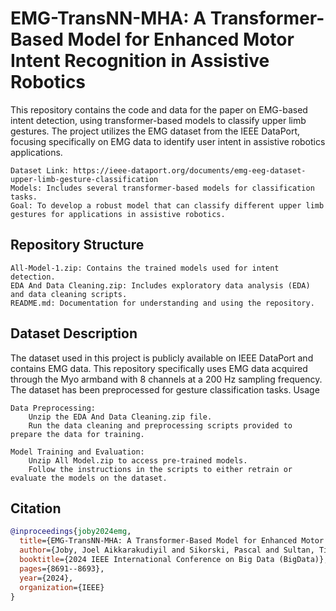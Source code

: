 # EMG-TransNN-MHA: A Transformer-Based Model for Enhanced Motor Intent Recognition in Assistive Robotics

This repository contains the code and data for the paper on EMG-based intent detection, using transformer-based models to classify upper limb gestures. The project utilizes the EMG dataset from the IEEE DataPort, focusing specifically on EMG data to identify user intent in assistive robotics applications.

    Dataset Link: https://ieee-dataport.org/documents/emg-eeg-dataset-upper-limb-gesture-classification
    Models: Includes several transformer-based models for classification tasks.
    Goal: To develop a robust model that can classify different upper limb gestures for applications in assistive robotics.

## Repository Structure

    All-Model-1.zip: Contains the trained models used for intent detection.
    EDA And Data Cleaning.zip: Includes exploratory data analysis (EDA) and data cleaning scripts.
    README.md: Documentation for understanding and using the repository.

## Dataset Description

The dataset used in this project is publicly available on IEEE DataPort and contains EMG data. This repository specifically uses EMG data acquired through the Myo armband with 8 channels at a 200 Hz sampling frequency. The dataset has been preprocessed for gesture classification tasks.
Usage

    Data Preprocessing:
        Unzip the EDA And Data Cleaning.zip file.
        Run the data cleaning and preprocessing scripts provided to prepare the data for training.

    Model Training and Evaluation:
        Unzip All Model.zip to access pre-trained models.
        Follow the instructions in the scripts to either retrain or evaluate the models on the dataset.

## Citation
```bibtex
@inproceedings{joby2024emg,
  title={EMG-TransNN-MHA: A Transformer-Based Model for Enhanced Motor Intent Recognition in Assistive Robotics},
  author={Joby, Joel Aikkarakudiyil and Sikorski, Pascal and Sultan, Tipu and Akbarpour, Hadi and Esposito, Flavio and Babaiasl, Madi},
  booktitle={2024 IEEE International Conference on Big Data (BigData)},
  pages={8691--8693},
  year={2024},
  organization={IEEE}
}
